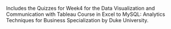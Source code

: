 Includes the Quizzes for Week4 for the Data Visualization and Communication with Tableau Course in Excel to MySQL: Analytics Techniques for Business Specialization by Duke University.
